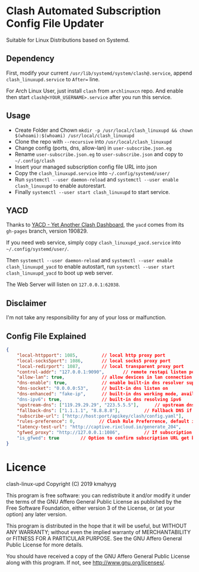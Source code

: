 # Clash Automated Subscription Config File Updater

Suitable for Linux Distributions based on Systemd.

## Dependency

First, modify your current `/usr/lib/systemd/system/clash@.service`, append ` clash_linuxupd.service` to `After=` line.

For Arch Linux User, just install `clash` from `archlinuxcn` repo. And enable then start `clash@<YOUR_USERNAME>.service` after you run this service.

## Usage

- Create Folder and Chown `mkdir -p /usr/local/clash_linuxupd && chown $(whoami):$(whoami) /usr/local/clash_linuxupd`
- Clone the repo with `--recursive` into `/usr/local/clash_linuxupd`
- Change config (ports, dns, allow-lan) in `user-subscribe.json.eg`
- Rename `user-subscribe.json.eg` to `user-subscribe.json` and copy to `~/.config/clash`
- Insert your managed subscription config file URL into json
- Copy the `clash_linuxupd.service` into `~/.config/systemd/user/`
- Run `systemctl --user daemon-reload` and `systemctl --user enable clash_linuxupd` to enable autorestart.
- Finally `systemctl --user start clash_linuxupd` to start service.

## YACD

Thanks to [YACD - Yet Another Clash Dashboard](https://github.com/haishanh/yacd), the `yacd` comes from its `gh-pages` branch, version 190829.

If you need web service, simply copy `clash_linuxupd_yacd.service` into `~/.config/systemd/user/`.

Then `systemctl --user daemon-reload` and `systemctl --user enable clash_linuxupd_yacd` to enable autostart, run `systemctl --user start clash_linuxupd_yacd` to boot up web server.

The Web Server will listen on `127.0.0.1:62038`.

## Disclaimer

I'm not take any responsibility for any of your loss or malfunction.

## Config File Explained

```json
{
    "local-httpport": 1085,         // local http proxy port
    "local-socks5port": 1086,       // local socks5 proxy port
    "local-redirport": 1087,        // local transparent proxy port
    "control-addr": "127.0.0.1:9090",       // remote restapi listen port
    "allow-lan": true,              // allow devices in lan connection
    "dns-enable": true,             // enable built-in dns resolver support
    "dns-socket": "0.0.0.0:53",     // built-in dns listen on
    "dns-enhanced": "fake-ip",      // built-in dns working mode, available: fake-ip / redir-host
    "dns-ipv6": true,               // built-in dns resolving ipv6
    "upstream-dns": ["119.29.29.29", "223.5.5.5"],      // upstream dns address, support protocol: pure ip (Traditional UDP) , tls:// (DoT), https:// (DoH EndPoint),  tcp:// (Fallback DNS, concurrent processing),
    "fallback-dns": ["1.1.1.1", "8.8.8.8"],         // Fallback DNS if GEOIP is not CN
    "subscribe-url": ["http://host:port/apikey/clash/config.yaml"],      // Your Subscription URL
    "rules-preference": 0,         // Clash Rule Preferrence, default is the rules comes with your first subscription URL, start from 0
    "latency-test-url": "http://captive.rixcloud.io/generate_204",     // Clash for Windows Specific Latency Test URL
    "gfwed_proxy": "http://127.0.0.1:1086",         // If subscription URL get banned, use this proxy first, support: (http/socks5)://user:pass@host:port
    "is_gfwed": true        // Option to confirm subscription URL get banned, manually set
}
```

# Licence

 clash-linux-upd
 Copyright (C) 2019  kmahyyg
 
 This program is free software: you can redistribute it and/or modify
 it under the terms of the GNU Affero General Public License as published by
 the Free Software Foundation, either version 3 of the License, or
 (at your option) any later version.
 
 This program is distributed in the hope that it will be useful,
 but WITHOUT ANY WARRANTY; without even the implied warranty of
 MERCHANTABILITY or FITNESS FOR A PARTICULAR PURPOSE.  See the
 GNU Affero General Public License for more details.
 
 You should have received a copy of the GNU Affero General Public License
 along with this program.  If not, see <http://www.gnu.org/licenses/>.

